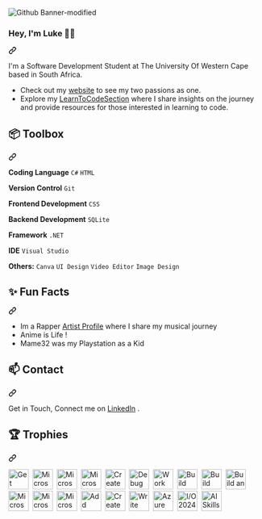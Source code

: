![Github Banner-modified](https://github.com/user-attachments/assets/d54cebb3-0f37-46e5-b316-531f157e695b)

<h3 class="heading-element" dir="auto">Hey, I'm Luke 👋🏽</h3>
<a id="user-content-hey-im-luke-" class="anchor" aria-label="Permalink: Hey, I'm Luke 👋🏽" href="#hey-im-luke-"><svg class="octicon octicon-link" viewBox="0 0 16 16" version="1.1" width="16"height="16" aria-hidden="true"><path d="m7.775 3.275 1.25-1.25a3.5 3.5 0 1 1 4.95 4.95l-2.5 2.5a3.5 3.5 0 0 1-4.95 0 .751.751 0 0 1 .018-1.042.751.751 0 0 1 1.042-.018 1.998 1.998 0 0 0 2.83 0l2.5-2.5a2.002 2.002 0 0 0-2.83-2.83l-1.25 1.25a.751.751 0 0 1-1.042-.018.751.751 0 0 1-.018-1.042Zm-4.69 9.64a1.998 1.998 0 0 0 2.83 0l1.25-1.25a.751.751 0 0 1 1.042.018.751.751 0 0 1 .018 1.042l-1.25 1.25a3.5 3.5 0 1 1-4.95-4.95l2.5-2.5a3.5 3.5 0 0 1 4.95 0 .751.751 0 0 1-.018 1.042.751.751 0 0 1-1.042.018 1.998 1.998 0 0 0-2.83 0l-2.5 2.5a1.998 1.998 0 0 0 0 2.83Z"></path></svg></a>
<p dir="auto">I'm a Software Development Student at The University Of Western Cape based in South Africa.</p>
<ul dir="auto"> 
<li>
  Check out my  <a href="https://www.urbanuprise.co.za/" rel="nofollow">website</a> to see my two passions as one.</li>
</li>
<li>
  Explore my  <a href="https://www.urbanuprise.co.za/learntocode" rel="nofollow">LearnToCodeSection</a> where I share insights on the journey and provide resources for those interested in learning to code.</li>
</li>
</ul>
<h2 class="heading-element" dir="auto">📦 Toolbox</h2>
<a id="user-content--toolbox" class="anchor" aria-label="Permalink: 📦 Toolbox" href="#-toolbox"><svg class="octicon octicon-link" viewBox="0 0 16 16" version="1.1" width="16" height="16" aria-hidden="true"><path d="m7.775 3.275 1.25-1.25a3.5 3.5 0 1 1 4.95 4.95l-2.5 2.5a3.5 3.5 0 0 1-4.95 0 .751.751 0 0 1 .018-1.042.751.751 0 0 1 1.042-.018 1.998 1.998 0 0 0 2.83 0l2.5-2.5a2.002 2.002 0 0 0-2.83-2.83l-1.25 1.25a.751.751 0 0 1-1.042-.018.751.751 0 0 1-.018-1.042Zm-4.69 9.64a1.998 1.998 0 0 0 2.83 0l1.25-1.25a.751.751 0 0 1 1.042.018.751.751 0 0 1 .018 1.042l-1.25 1.25a3.5 3.5 0 1 1-4.95-4.95l2.5-2.5a3.5 3.5 0 0 1 4.95 0 .751.751 0 0 1-.018 1.042.751.751 0 0 1-1.042.018 1.998 1.998 0 0 0-2.83 0l-2.5 2.5a1.998 1.998 0 0 0 0 2.83Z"></path></svg></a>
<p dir="auto">
<strong>Coding Language</strong>
<code>C#</code>
<code>HTML</code>
</p>
<p dir="auto">
<strong>Version Control</strong>
<code>Git</code>
</p>
<p dir="auto">
<strong>Frontend Development</strong>
<code>CSS</code>
</p>
<p dir="auto">
<strong>Backend Development</strong>
<code>SQLite</code>
</p>
<p dir="auto">
<strong>Framework</strong>
<code>.NET</code>
</p>
<p dir="auto">
<strong>IDE</strong>
<code>Visual Studio</code>
<p dir="auto">
<strong>Others:</strong>
<code>Canva</code>
<code>UI Design</code>
<code>Video Editor</code>
<code>Image Design</code>
</p>
<h2 class="heading-element" dir="auto">✨ Fun Facts</h2>
<a id="user-content--fun-facts" class="anchor" aria-label="Permalink: ✨ Fun Facts" href="#-fun-facts"><svg class="octicon octicon-link" viewBox="0 0 16 16" version="1.1" width="16" height="16" aria-hidden="true"><path d="m7.775 3.275 1.25-1.25a3.5 3.5 0 1 1 4.95 4.95l-2.5 2.5a3.5 3.5 0 0 1-4.95 0 .751.751 0 0 1 .018-1.042.751.751 0 0 1 1.042-.018 1.998 1.998 0 0 0 2.83 0l2.5-2.5a2.002 2.002 0 0 0-2.83-2.83l-1.25 1.25a.751.751 0 0 1-1.042-.018.751.751 0 0 1-.018-1.042Zm-4.69 9.64a1.998 1.998 0 0 0 2.83 0l1.25-1.25a.751.751 0 0 1 1.042.018.751.751 0 0 1 .018 1.042l-1.25 1.25a3.5 3.5 0 1 1-4.95-4.95l2.5-2.5a3.5 3.5 0 0 1 4.95 0 .751.751 0 0 1-.018 1.042.751.751 0 0 1-1.042.018 1.998 1.998 0 0 0-2.83 0l-2.5 2.5a1.998 1.998 0 0 0 0 2.83Z"></path></svg></a>
<ul dir="auto">
<li>
 Im a Rapper  <a href="https://www.urbanuprise.co.za/luke-padiachy" rel="nofollow">Artist Profile</a> where I share my musical journey
</li>
<li>
  Anime is Life !
</li>
<li>
  Mame32 was my Playstation as a Kid
</li>
</ul>
<h2 class="heading-element" dir="auto">📫 Contact</h2>
<a id="user-content--contact" class="anchor" aria-label="Permalink: 📫 Contact" href="#-contact"><svg class="octicon octicon-link" viewBox="0 0 16 16" version="1.1" width="16" height="16" aria-hidden="true"><path d="m7.775 3.275 1.25-1.25a3.5 3.5 0 1 1 4.95 4.95l-2.5 2.5a3.5 3.5 0 0 1-4.95 0 .751.751 0 0 1 .018-1.042.751.751 0 0 1 1.042-.018 1.998 1.998 0 0 0 2.83 0l2.5-2.5a2.002 2.002 0 0 0-2.83-2.83l-1.25 1.25a.751.751 0 0 1-1.042-.018.751.751 0 0 1-.018-1.042Zm-4.69 9.64a1.998 1.998 0 0 0 2.83 0l1.25-1.25a.751.751 0 0 1 1.042.018.751.751 0 0 1 .018 1.042l-1.25 1.25a3.5 3.5 0 1 1-4.95-4.95l2.5-2.5a3.5 3.5 0 0 1 4.95 0 .751.751 0 0 1-.018 1.042.751.751 0 0 1-1.042.018 1.998 1.998 0 0 0-2.83 0l-2.5 2.5a1.998 1.998 0 0 0 0 2.83Z"></path></svg></a>
<p dir="auto">
Get in Touch, Connect me on <a href="https://www.linkedin.com/in/luke-padiachy/" rel="nofollow">LinkedIn</a> . </p>
<h2 class="heading-element" dir="auto"> 🏆 Trophies</h2>
<a id="user-content--trophies" class="anchor" aria-label="Permalink: 🏆 Trophies" href="#-trophies"><svg class="octicon octicon-link" viewBox="0 0 16 16" version="1.1" width="16" height="16" aria-hidden="true"><path d="m7.775 3.275 1.25-1.25a3.5 3.5 0 1 1 4.95 4.95l-2.5 2.5a3.5 3.5 0 0 1-4.95 0 .751.751 0 0 1 .018-1.042.751.751 0 0 1 1.042-.018 1.998 1.998 0 0 0 2.83 0l2.5-2.5a2.002 2.002 0 0 0-2.83-2.83l-1.25 1.25a.751.751 0 0 1-1.042-.018.751.751 0 0 1-.018-1.042Zm-4.69 9.64a1.998 1.998 0 0 0 2.83 0l1.25-1.25a.751.751 0 0 1 1.042.018.751.751 0 0 1 .018 1.042l-1.25 1.25a3.5 3.5 0 1 1-4.95-4.95l2.5-2.5a3.5 3.5 0 0 1 4.95 0 .751.751 0 0 1-.018 1.042.751.751 0 0 1-1.042.018 1.998 1.998 0 0 0-2.83 0l-2.5 2.5a1.998 1.998 0 0 0 0 2.83Z"></path></svg></a>
<p dir="auto">
<div>
  <img src="https://learn.microsoft.com/en-us/training/achievements/provision-and-manage-azure-cognitive-services.svg" title="Get started with Azure AI Services" alt="Get started with Azure AI Services" width="40" height="40"/>&nbsp;
  <img src="https://learn.microsoft.com/en-us/training/achievements/generic-trophy.svg" title="Microsoft Azure AI Fundamentals: Document Intelligence and Knowledge Mining" alt="Microsoft Azure AI Fundamentals: Document Intelligence and Knowledge Mining" width="40" height="40"/>&nbsp;
  <img src="https://learn.microsoft.com/en-us/learn/achievements/explore-natural-language-processing.svg" title="Microsoft Azure AI Fundamentals: Natural Language Processing" alt="Microsoft Azure AI Fundamentals: Natural Language Processing" width="40" height="40"/>&nbsp;
<img src="https://learn.microsoft.com/en-us/learn/achievements/explore-computer-vision-microsoft-azure.svg" title="Microsoft Azure AI Fundamentals: Computer Vision" alt="Microsoft Azure AI Fundamentals: Computer Vision" width="40" height="40"/>&nbsp;
<img src="https://learn.microsoft.com/en-us/training/achievements/get-started-c-sharp-part-5.svg" title="Create methods in C# console applications (Get started with C#, Part 5)" alt="Create methods in C# console applications (Get started with C#, Part 5)" width="40" height="40"/>&nbsp;
<img src="https://learn.microsoft.com/en-us/training/achievements/debug-c-sharp-console-applications.svg" title="Debug C# console applications (Get started with C#, Part 6)" alt="Debug C# console applications (Get started with C#, Part 6)" width="40" height="40"/>&nbsp;
<img src="https://learn.microsoft.com/en-us/training/achievements/csharp-data.svg" title="Work with variable data in C# console applications (Get started with C#, Part 4)" alt="Work with variable data in C# console applications (Get started with C#, Part 4)" width="40" height="40"/>&nbsp;
<img src="https://learn.microsoft.com/en-us/training/achievements/build-dotnet-applications-csharp.svg" title="Build .NET applications with C#" alt="Build .NET applications with C#" width="40" height="40"/>&nbsp;                         <img src="https://learn.microsoft.com/en-us/training/achievements/github/build-community-driven-projects-github.svg" title="Build community-driven software projects on GitHub" alt="Build community-driven software projects on GitHub" width="40" height="40"/>&nbsp;
<img src="https://learn.microsoft.com/en-us/training/achievements/introduction-to-founders-hub.svg" title="Build an early-stage startup" alt="Build an early-stage startup" width="40" height="40"/>&nbsp;
<img src="https://learn.microsoft.com/en-us/learn/achievements/generic-badge.svg" title="Microsoft Azure AI Fundamentals: Generative AI" alt="Microsoft Azure AI Fundamentals: Generative AI" width="40" height="40"/>&nbsp;
<img src="https://learn.microsoft.com/en-us/learn/achievements/get-started-with-artificial-intelligence-on-azure.svg" title="Microsoft Azure AI Fundamentals: AI Overview" alt="Microsoft Azure AI Fundamentals: AI Overview" width="40" height="40"/>&nbsp;
<img src="https://learn.microsoft.com/en-us/training/achievements/microsoft-azure-fundamentals-describe-cloud-concepts.svg" title="Microsoft Azure Fundamentals: Describe cloud concepts" alt="Microsoft Azure Fundamentals: Describe cloud concepts" width="40" height="40"/>&nbsp;
<img src="https://learn.microsoft.com/en-us/training/achievements/add-logic-c-sharp-console-applications.svg" title="Add logic to C# console applications (Get started with C#, Part 3)" alt="Add logic to C# console applications (Get started with C#, Part 3)" width="40" height="40"/>&nbsp;
<img src="https://learn.microsoft.com/en-us/training/achievements/get-started-c-sharp-part-2.svg" title="Create and run simple C# console applications (Get started with C#, Part 2)" alt="Create and run simple C# console applications (Get started with C#, Part 2)" width="40" height="40"/>&nbsp;
<img src="https://learn.microsoft.com/en-us/training/achievements/get-started-c-sharp-part-1.svg" title="Write your first code using C# (Get started with C#, Part 1)" alt="Write your first code using C# (Get started with C#, Part 1)" width="40" height="40"/>&nbsp;
<img src="https://images.credly.com/size/110x110/images/486d0b19-bd25-4559-93d8-028809d56df6/image.png" title="Azure Responsible AI Workshop - Completion" alt="Azure Responsible AI Workshop - Completion" width="40" height="40"/>&nbsp;
<img src="https://developers.google.com/static/profile/badges/events/io/2024/registered/badge.svg" title="I/O 2024 - Registered" alt="I/O 2024 - Registered" width="40" height="40"/>&nbsp;
<img src="https://learn.microsoft.com/en-us/training/achievements/ai-skills-challenge-april-2024.png" title="AI Skills Challenge" alt="AI Skills Challenge" width="40" height="40"/>&nbsp;
</div>
